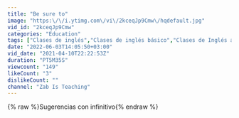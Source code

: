 ```yaml
---
title: "Be sure to"
image: "https:\/\/i.ytimg.com\/vi\/2kceqJp9Cmw\/hqdefault.jpg"
vid_id: "2kceqJp9Cmw"
categories: "Education"
tags: ["Clases de inglés","Clases de inglés básico","Clases de Inglés avanzado"]
date: "2022-06-03T14:05:50+03:00"
vid_date: "2021-04-10T22:22:53Z"
duration: "PT5M35S"
viewcount: "149"
likeCount: "3"
dislikeCount: ""
channel: "Zab Is Teaching"
---
```

{% raw %}Sugerencias con infinitivo{% endraw %}
